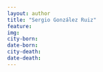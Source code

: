 ```yaml
---
layout: author
title: "Sergio González Ruiz"
feature: 
img:
city-born: 
date-born: 
city-death: 
date-death:
---
```

